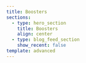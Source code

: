 ```yaml
---
title: Boosters
sections:
  - type: hero_section
    title: Boosters
    align: center
  - type: blog_feed_section
    show_recent: false
template: advanced
---
```

